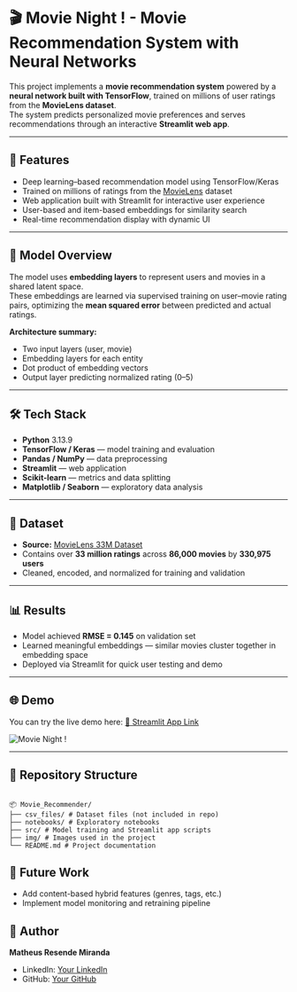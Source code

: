 # 🎬 Movie Night ! - Movie Recommendation System with Neural Networks

This project implements a **movie recommendation system** powered by a **neural network built with TensorFlow**, trained on millions of user ratings from the **MovieLens dataset**.  
The system predicts personalized movie preferences and serves recommendations through an interactive **Streamlit web app**.

---

## 🚀 Features

- Deep learning–based recommendation model using TensorFlow/Keras  
- Trained on millions of ratings from the [MovieLens](https://grouplens.org/datasets/movielens/) dataset  
- Web application built with Streamlit for interactive user experience  
- User-based and item-based embeddings for similarity search  
- Real-time recommendation display with dynamic UI  

---

## 🧠 Model Overview

The model uses **embedding layers** to represent users and movies in a shared latent space.  
These embeddings are learned via supervised training on user–movie rating pairs, optimizing the **mean squared error** between predicted and actual ratings.

**Architecture summary:**
- Two input layers (user, movie)  
- Embedding layers for each entity  
- Dot product of embedding vectors  
- Output layer predicting normalized rating (0–5)  

---

## 🛠️ Tech Stack

- **Python** 3.13.9  
- **TensorFlow / Keras** — model training and evaluation  
- **Pandas / NumPy** — data preprocessing  
- **Streamlit** — web application  
- **Scikit-learn** — metrics and data splitting  
- **Matplotlib / Seaborn** — exploratory data analysis  

---

## 💾 Dataset

- **Source:** [MovieLens 33M Dataset](https://grouplens.org/datasets/movielens/latest/)  
- Contains over **33 million ratings** across **86,000 movies** by **330,975 users**  
- Cleaned, encoded, and normalized for training and validation  

---

## 📊 Results

- Model achieved **RMSE = 0.145** on validation set  
- Learned meaningful embeddings — similar movies cluster together in embedding space  
- Deployed via Streamlit for quick user testing and demo  

---

## 🌐 Demo

You can try the live demo here: [🔗 Streamlit App Link](https://movienightapp.streamlit.app/)

![Movie Night !](https://github.com/matheusrm-git/Data_Science_for_Entertainment_Esports/blob/main/cinema/Movie_Recommender/img/app_screanshot.png)

---

## 📂 Repository Structure

```

📦 Movie_Recommender/
├── csv_files/ # Dataset files (not included in repo)
├── notebooks/ # Exploratory notebooks
├── src/ # Model training and Streamlit app scripts
├── img/ # Images used in the project
└── README.md # Project documentation

```

## 🧩 Future Work

- Add content-based hybrid features (genres, tags, etc.)  
- Implement model monitoring and retraining pipeline  

## 👤 Author
**Matheus Resende Miranda**  
- LinkedIn: [Your LinkedIn](https://www.linkedin.com/in/matheus-resende-miranda/)    
- GitHub: [Your GitHub](https://github.com/matheusrm-git) 
